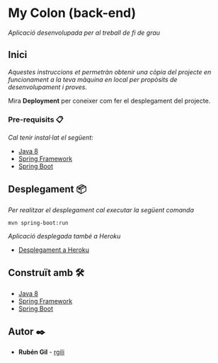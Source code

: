 # My Colon (back-end)

_Aplicació desenvolupada per al treball de fi de grau_

## Inici

_Aquestes instruccions et permetràn obtenir una còpia del projecte en funcionament a la teva màquina en local per propòsits de desenvolupament i proves._

Mira **Deployment** per coneixer com fer el desplegament del projecte.

### Pre-requisits 📋

_Cal tenir instal·lat el següent:_

* [Java 8](https://www.oracle.com/java/technologies/javase/javase-jdk8-downloads.html)
* [Spring Framework](https://spring.io/)
* [Spring Boot](https://spring.io/projects/spring-boot)

## Desplegament 📦

_Per realitzar el desplegament cal executar la següent comanda_
```
mvn spring-boot:run
```
_Aplicació desplegada també a Heroku_ 
* [Desplegament a Heroku](https://my-colon-server.herokuapp.com/)

## Construït amb 🛠️

* [Java 8](https://www.oracle.com/java/technologies/javase/javase-jdk8-downloads.html)
* [Spring Framework](https://spring.io/)
* [Spring Boot](https://spring.io/projects/spring-boot)


## Autor ✒️

* **Rubén Gil** - [rgili](https://github.com/rgili)

